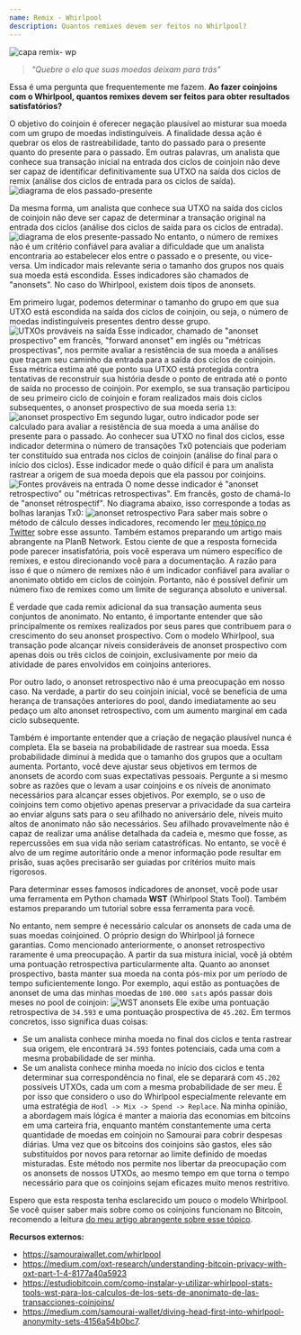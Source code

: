 ```yaml
---
name: Remix - Whirlpool
description: Quantos remixes devem ser feitos no Whirlpool?
---
```


![capa remix- wp](assets/cover.jpeg)

> *"Quebre o elo que suas moedas deixam para trás"*

Essa é uma pergunta que frequentemente me fazem. **Ao fazer coinjoins com o Whirlpool, quantos remixes devem ser feitos para obter resultados satisfatórios?**

O objetivo do coinjoin é oferecer negação plausível ao misturar sua moeda com um grupo de moedas indistinguíveis. A finalidade dessa ação é quebrar os elos de rastreabilidade, tanto do passado para o presente quanto do presente para o passado. Em outras palavras, um analista que conhece sua transação inicial na entrada dos ciclos de coinjoin não deve ser capaz de identificar definitivamente sua UTXO na saída dos ciclos de remix (análise dos ciclos de entrada para os ciclos de saída).
![diagrama de elos passado-presente](assets/pt/1.png)

Da mesma forma, um analista que conhece sua UTXO na saída dos ciclos de coinjoin não deve ser capaz de determinar a transação original na entrada dos ciclos (análise dos ciclos de saída para os ciclos de entrada).
![diagrama de elos presente-passado](assets/pt/2.png)
No entanto, o número de remixes não é um critério confiável para avaliar a dificuldade que um analista encontraria ao estabelecer elos entre o passado e o presente, ou vice-versa. Um indicador mais relevante seria o tamanho dos grupos nos quais sua moeda está escondida. Esses indicadores são chamados de "anonsets". No caso do Whirlpool, existem dois tipos de anonsets.

Em primeiro lugar, podemos determinar o tamanho do grupo em que sua UTXO está escondida na saída dos ciclos de coinjoin, ou seja, o número de moedas indistinguíveis presentes dentro desse grupo.
![UTXOs prováveis na saída](assets/pt/3.png)
Esse indicador, chamado de "anonset prospectivo" em francês, "forward anonset" em inglês ou "métricas prospectivas", nos permite avaliar a resistência de sua moeda a análises que traçam seu caminho da entrada para a saída dos ciclos de coinjoin. Essa métrica estima até que ponto sua UTXO está protegida contra tentativas de reconstruir sua história desde o ponto de entrada até o ponto de saída no processo de coinjoin. Por exemplo, se sua transação participou de seu primeiro ciclo de coinjoin e foram realizados mais dois ciclos subsequentes, o anonset prospectivo de sua moeda seria `13`:
![anonset prospectivo](assets/pt/4.png)
Em segundo lugar, outro indicador pode ser calculado para avaliar a resistência de sua moeda a uma análise do presente para o passado. Ao conhecer sua UTXO no final dos ciclos, esse indicador determina o número de transações Tx0 potenciais que poderiam ter constituído sua entrada nos ciclos de coinjoin (análise do final para o início dos ciclos). Esse indicador mede o quão difícil é para um analista rastrear a origem de sua moeda depois que ela passou por coinjoins.![Fontes prováveis na entrada](assets/pt/5.png)
O nome desse indicador é "anonset retrospectivo" ou "métricas retrospectivas". Em francês, gosto de chamá-lo de "anonset rétrospectif". No diagrama abaixo, isso corresponde a todas as bolhas laranjas Tx0:
![anonset retrospectivo](assets/pt/6.png)
Para saber mais sobre o método de cálculo desses indicadores, recomendo ler [meu tópico no Twitter](https://twitter.com/Loic_Pandul/status/1550850558147395585?s=20) sobre esse assunto. Também estamos preparando um artigo mais abrangente na PlanB Network.
Estou ciente de que a resposta fornecida pode parecer insatisfatória, pois você esperava um número específico de remixes, e estou direcionando você para a documentação. A razão para isso é que o número de remixes não é um indicador confiável para avaliar o anonimato obtido em ciclos de coinjoin. Portanto, não é possível definir um número fixo de remixes como um limite de segurança absoluto e universal.

É verdade que cada remix adicional da sua transação aumenta seus conjuntos de anonimato. No entanto, é importante entender que são principalmente os remixes realizados por seus pares que contribuem para o crescimento do seu anonset prospectivo. Com o modelo Whirlpool, sua transação pode alcançar níveis consideráveis de anonset prospectivo com apenas dois ou três ciclos de coinjoin, exclusivamente por meio da atividade de pares envolvidos em coinjoins anteriores.

Por outro lado, o anonset retrospectivo não é uma preocupação em nosso caso. Na verdade, a partir do seu coinjoin inicial, você se beneficia de uma herança de transações anteriores do pool, dando imediatamente ao seu pedaço um alto anonset retrospectivo, com um aumento marginal em cada ciclo subsequente.

Também é importante entender que a criação de negação plausível nunca é completa. Ela se baseia na probabilidade de rastrear sua moeda. Essa probabilidade diminui à medida que o tamanho dos grupos que a ocultam aumenta. Portanto, você deve ajustar seus objetivos em termos de anonsets de acordo com suas expectativas pessoais. Pergunte a si mesmo sobre as razões que o levam a usar coinjoins e os níveis de anonimato necessários para alcançar esses objetivos. Por exemplo, se o uso de coinjoins tem como objetivo apenas preservar a privacidade da sua carteira ao enviar alguns sats para o seu afilhado no aniversário dele, níveis muito altos de anonimato não são necessários. Seu afilhado provavelmente não é capaz de realizar uma análise detalhada da cadeia e, mesmo que fosse, as repercussões em sua vida não seriam catastróficas. No entanto, se você é alvo de um regime autoritário onde a menor informação pode resultar em prisão, suas ações precisarão ser guiadas por critérios muito mais rigorosos.

Para determinar esses famosos indicadores de anonset, você pode usar uma ferramenta em Python chamada **WST** (Whirlpool Stats Tool). Também estamos preparando um tutorial sobre essa ferramenta para você.

No entanto, nem sempre é necessário calcular os anonsets de cada uma de suas moedas coinjoined. O próprio design do Whirlpool já fornece garantias. Como mencionado anteriormente, o anonset retrospectivo raramente é uma preocupação. A partir da sua mistura inicial, você já obtém uma pontuação retrospectiva particularmente alta. Quanto ao anonset prospectivo, basta manter sua moeda na conta pós-mix por um período de tempo suficientemente longo. Por exemplo, aqui estão as pontuações de anonset de uma das minhas moedas de `100.000 sats` após passar dois meses no pool de coinjoin:
![WST anonsets](assets/pt/7.png)
Ele exibe uma pontuação retrospectiva de `34.593` e uma pontuação prospectiva de `45.202`. Em termos concretos, isso significa duas coisas:
- Se um analista conhece minha moeda no final dos ciclos e tenta rastrear sua origem, ele encontrará `34.593` fontes potenciais, cada uma com a mesma probabilidade de ser minha.
- Se um analista conhece minha moeda no início dos ciclos e tenta determinar sua correspondência no final, ele se deparará com `45.202` possíveis UTXOs, cada um com a mesma probabilidade de ser meu.
É por isso que considero o uso do Whirlpool especialmente relevante em uma estratégia de `Hodl -> Mix -> Spend -> Replace`. Na minha opinião, a abordagem mais lógica é manter a maioria das economias em bitcoins em uma carteira fria, enquanto mantém constantemente uma certa quantidade de moedas em coinjoin no Samourai para cobrir despesas diárias. Uma vez que os bitcoins dos coinjoins são gastos, eles são substituídos por novos para retornar ao limite definido de moedas misturadas. Este método nos permite nos libertar da preocupação com os anonsets de nossos UTXOs, ao mesmo tempo em que torna o tempo necessário para que os coinjoins sejam eficazes muito menos restritivo.

Espero que esta resposta tenha esclarecido um pouco o modelo Whirlpool. Se você quiser saber mais sobre como os coinjoins funcionam no Bitcoin, recomendo a leitura [do meu artigo abrangente sobre esse tópico](https://planb.network/tutorials/privacy/coinjoin).

**Recursos externos:**
- https://samouraiwallet.com/whirlpool
- https://medium.com/oxt-research/understanding-bitcoin-privacy-with-oxt-part-1-4-8177a40a5923
- https://estudiobitcoin.com/como-instalar-y-utilizar-whirlpool-stats-tools-wst-para-los-calculos-de-los-sets-de-anonimato-de-las-transacciones-coinjoins/
- https://medium.com/samourai-wallet/diving-head-first-into-whirlpool-anonymity-sets-4156a54b0bc7.
